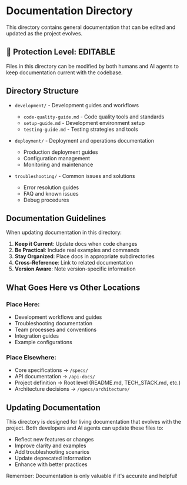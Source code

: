 # Documentation Directory

This directory contains general documentation that can be edited and updated as the project evolves.

## 📝 Protection Level: EDITABLE

Files in this directory can be modified by both humans and AI agents to keep documentation current with the codebase.

## Directory Structure

- `development/` - Development guides and workflows

  - `code-quality-guide.md` - Code quality tools and standards
  - `setup-guide.md` - Development environment setup
  - `testing-guide.md` - Testing strategies and tools

- `deployment/` - Deployment and operations documentation

  - Production deployment guides
  - Configuration management
  - Monitoring and maintenance

- `troubleshooting/` - Common issues and solutions

  - Error resolution guides
  - FAQ and known issues
  - Debug procedures

## Documentation Guidelines

When updating documentation in this directory:

1. **Keep it Current**: Update docs when code changes
1. **Be Practical**: Include real examples and commands
1. **Stay Organized**: Place docs in appropriate subdirectories
1. **Cross-Reference**: Link to related documentation
1. **Version Aware**: Note version-specific information

## What Goes Here vs Other Locations

### Place Here:

- Development workflows and guides
- Troubleshooting documentation
- Team processes and conventions
- Integration guides
- Example configurations

### Place Elsewhere:

- Core specifications → `/specs/`
- API documentation → `/api-docs/`
- Project definition → Root level (README.md, TECH_STACK.md, etc.)
- Architecture decisions → `/specs/architecture/`

## Updating Documentation

This directory is designed for living documentation that evolves with the project. Both developers and AI agents can update these files to:

- Reflect new features or changes
- Improve clarity and examples
- Add troubleshooting scenarios
- Update deprecated information
- Enhance with better practices

Remember: Documentation is only valuable if it's accurate and helpful!
